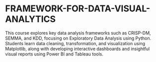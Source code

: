# FRAMEWORK-FOR-DATA-VISUAL-ANALYTICS
This course explores key data analysis frameworks such as CRISP-DM, SEMMA, and KDD, focusing on Exploratory Data Analysis using Python. Students learn data cleaning, transformation, and visualization using Matplotlib, along with developing interactive dashboards and insightful visual reports using Power BI and Tableau tools.
